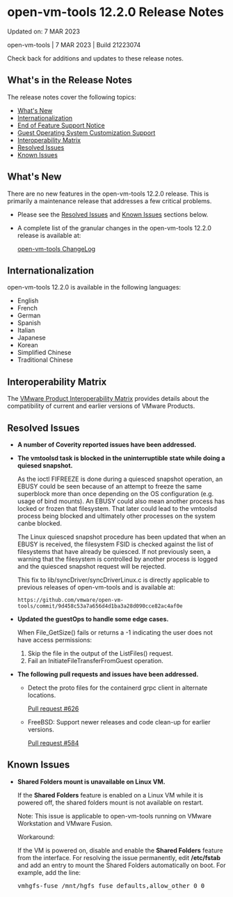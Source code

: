 #                      open-vm-tools 12.2.0 Release Notes

Updated on: 7 MAR 2023

open-vm-tools | 7 MAR 2023 | Build 21223074

Check back for additions and updates to these release notes.

## What's in the Release Notes

The release notes cover the following topics:

* [What's New](#whatsnew) 
* [Internationalization](#i18n) 
* [End of Feature Support Notice](#endoffeaturesupport) 
* [Guest Operating System Customization Support](#guestop) 
* [Interoperability Matrix](#interop) 
* [Resolved Issues](#resolvedissues) 
* [Known Issues](#knownissues)

## <a id="whatsnew" name="whatsnew"></a>What's New

There are no new features in the open-vm-tools 12.2.0 release.  This is primarily a maintenance release that addresses a few critical problems.

*   Please see the [Resolved Issues](#resolvedissues) and [Known Issues](#knownissues) sections below.

*   A complete list of the granular changes in the open-vm-tools 12.2.0 release is available at:

    [open-vm-tools ChangeLog](https://github.com/vmware/open-vm-tools/blob/stable-12.2.0/open-vm-tools/ChangeLog)

## <a id="i18n" name="i18n"></a>Internationalization

open-vm-tools 12.2.0 is available in the following languages:

* English
* French
* German
* Spanish
* Italian
* Japanese
* Korean
* Simplified Chinese
* Traditional Chinese

## <a id="interop" name="interop"></a>Interoperability Matrix

The [VMware Product Interoperability Matrix](http://partnerweb.vmware.com/comp_guide2/sim/interop_matrix.php) provides details about the compatibility of current and earlier versions of VMware Products. 

## <a id="resolvedissues" name ="resolvedissues"></a> Resolved Issues

*   **A number of Coverity reported issues have been addressed.**

*   **The vmtoolsd task is blocked in the uninterruptible state while doing a quiesed snapshot.**

    As the ioctl FIFREEZE is done during a quiesced snapshot operation, an EBUSY could be seen because of an attempt to freeze the same superblock more than once depending on the OS configuration (e.g. usage of bind mounts).  An EBUSY could also mean another process has locked or frozen that filesystem.  That later could lead to the vmtoolsd process being blocked and ultimately other processes on the system canbe blocked.

    The Linux quiesced snapshot procedure has been updated that when an EBUSY is received, the filesystem FSID is checked against the list of filesystems that have already be quiesced.  If not previously seen, a warning that the filesystem is controlled by another process is logged and the quiesced snapshot request will be rejected.

    This fix to lib/syncDriver/syncDriverLinux.c is directly applicable to previous releases of open-vm-tools and is available at:

        https://github.com/vmware/open-vm-tools/commit/9d458c53a7a656d4d1ba3a28d090cce82ac4af0e

*   **Updated the guestOps to handle some edge cases.**

    When File_GetSize() fails or returns a -1 indicating the user does not have access permissions:
     1. Skip the file in the output of the ListFiles() request.
     2. Fail an InitiateFileTransferFromGuest operation.

*   **The following pull requests and issues have been addressed.**

    * Detect the proto files for the containerd grpc client in alternate locations.

      [Pull request #626](https://github.com/vmware/open-vm-tools/pull/626)

    * FreeBSD: Support newer releases and code clean-up for earlier versions.

      [Pull request #584](https://github.com/vmware/open-vm-tools/pull/584)



## <a id="knownissues" name="knownissues"></a>Known Issues


*   **Shared Folders mount is unavailable on Linux VM.**

    If the **Shared Folders** feature is enabled on a Linux VM while it is powered off, the shared folders mount is not available on restart.

    Note: This issue is applicable to open-vm-tools running on VMware Workstation and VMware Fusion.

    Workaround:

    If the VM is powered on, disable and enable the **Shared Folders** feature from the interface. For resolving the issue permanently, edit **/etc/fstab** and add an entry to mount the Shared Folders automatically on boot.  For example, add the line:

    <tt>vmhgfs-fuse   /mnt/hgfs    fuse    defaults,allow_other    0    0</tt>

